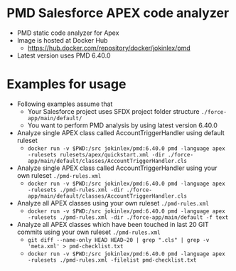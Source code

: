 # PMD Salesforce APEX code analyzer

- PMD static code analyzer for Apex
- Image is hosted at Docker Hub
  - https://hub.docker.com/repository/docker/jokinlex/pmd
- Latest version uses PMD 6.40.0

# Examples for usage

- Following examples assume that
  - Your Salesforce project uses SFDX project folder structure `./force-app/main/default/`
  - You want to perform PMD analysis by using latest version 6.40.0
- Analyze single APEX class called AccountTriggerHandler using default ruleset
  - `docker run -v $PWD:/src jokinlex/pmd:6.40.0 pmd -language apex -rulesets rulesets/apex/quickstart.xml -dir ./force-app/main/default/classes/AccountTriggerHandler.cls`
- Analyze single APEX class called AccountTriggerHandler using your own ruleset `./pmd-rules.xml`
  - `docker run -v $PWD:/src jokinlex/pmd:6.40.0 pmd -language apex -rulesets ./pmd-rules.xml -dir ./force-app/main/default/classes/AccountTriggerHandler.cls`
- Analyze all APEX classes using your own ruleset `./pmd-rules.xml`
  - `docker run -v $PWD:/src jokinlex/pmd:6.40.0 pmd -language apex -rulesets ./pmd-rules.xml -dir ./force-app/main/default -f text`
- Analyze all APEX classes which have been touched in last 20 GIT commits using your own ruleset `./pmd-rules.xml`
  - `git diff --name-only HEAD HEAD~20 | grep ".cls" | grep -v 'meta.xml' > pmd-checklist.txt`
  - `docker run -v $PWD:/src jokinlex/pmd:6.40.0 pmd -language apex -rulesets ./pmd-rules.xml -filelist pmd-checklist.txt`